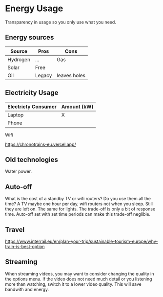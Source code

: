 # Energy Usage
Transparency in usage so you only use what you need.



## Energy sources
Source | Pros | Cons
--- | --- | ---
Hydrogen | ... | Gas
Solar | Free | 
Oil | Legacy | leaves holes


## Electricity Usage
Electricty Consumer | Amount (kW)
--- | ---
Laptop | X
Phone | 
Wifi

https://chronotrains-eu.vercel.app/

## Old technologies
Water power.

## Auto-off
What is the cost of a standby TV or wifi routers? Do you use them all the time? A TV maybe one hour per day, wifi routers not when you sleep. Still they are left on. The same for lights. The trade-off is only a bit of response time. Auto-off set with set time periods can make this trade-off neglible.

## Travel

https://www.interrail.eu/en/plan-your-trip/sustainable-tourism-europe/why-train-is-best-option

## Streaming
When streaming videos, you may want to consider changing the quality in the options menu. If the video does not need much detail or you listening more than watching, switch it to a lower video quality. This will save bandwith and energy.
